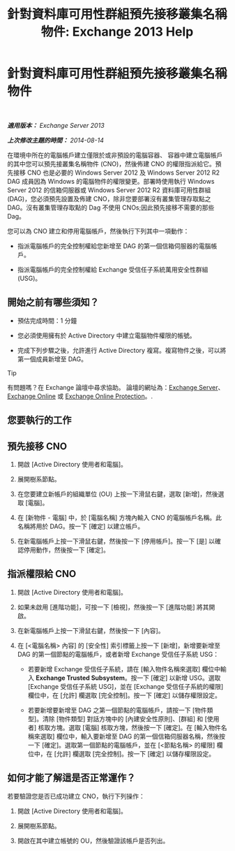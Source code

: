 ﻿---
title: '針對資料庫可用性群組預先接移叢集名稱物件: Exchange 2013 Help'
TOCTitle: 針對資料庫可用性群組預先接移叢集名稱物件
ms:assetid: 51ebf2f6-8a02-44ef-a489-ca361cb0f63a
ms:mtpsurl: https://technet.microsoft.com/zh-tw/library/Ff367878(v=EXCHG.150)
ms:contentKeyID: 50473216
ms.date: 05/21/2018
mtps_version: v=EXCHG.150
ms.translationtype: MT
---

# 針對資料庫可用性群組預先接移叢集名稱物件

 

_**適用版本：** Exchange Server 2013_

_**上次修改主題的時間：** 2014-08-14_

在環境中所在的電腦帳戶建立僅限於或非預設的電腦容器、 容器中建立電腦帳戶的其中您可以預先接叢集名稱物件 (CNO)，然後佈建 CNO 的權限指派給它。預先接移 CNO 也是必要的 Windows Server 2012 及 Windows Server 2012 R2 DAG 成員因為 Windows 的電腦物件的權限變更。部署時使用執行 Windows Server 2012 的信箱伺服器或 Windows Server 2012 R2 資料庫可用性群組 (DAG)，您必須預先設置及佈建 CNO，除非您要部署沒有叢集管理存取點之 DAG。沒有叢集管理存取點的 Dag 不使用 CNOs;因此預先接移不需要的那些 Dag。

您可以為 CNO 建立和停用電腦帳戶，然後執行下列其中一項動作：

  - 指派電腦帳戶的完全控制權給您新增至 DAG 的第一個信箱伺服器的電腦帳戶。

  - 指派電腦帳戶的完全控制權給 Exchange 受信任子系統萬用安全性群組 (USG)。

## 開始之前有哪些須知？

  - 預估完成時間：1 分鐘

  - 您必須使用擁有於 Active Directory 中建立電腦物件權限的帳號。

  - 完成下列步驟之後，允許進行 Active Directory 複寫。複寫物件之後，可以將第一個成員新增至 DAG。


> [!TIP]  
> 有問題嗎？在 Exchange 論壇中尋求協助。 論壇的網址為：<a href="https://go.microsoft.com/fwlink/p/?linkid=60612">Exchange Server</a>、 <a href="https://go.microsoft.com/fwlink/p/?linkid=267542">Exchange Online</a> 或 <a href="https://go.microsoft.com/fwlink/p/?linkid=285351">Exchange Online Protection</a>。.




## 您要執行的工作

## 預先接移 CNO

1.  開啟 \[Active Directory 使用者和電腦\]。

2.  展開樹系節點。

3.  在您要建立新帳戶的組織單位 (OU) 上按一下滑鼠右鍵，選取 \[新增\]，然後選取 \[電腦\]。

4.  在 \[新物件 - 電腦\] 中，於 \[電腦名稱\] 方塊內輸入 CNO 的電腦帳戶名稱。此名稱將用於 DAG。按一下 \[確定\] 以建立帳戶。

5.  在新電腦帳戶上按一下滑鼠右鍵，然後按一下 \[停用帳戶\]。按一下 \[是\] 以確認停用動作，然後按一下 \[確定\]。

## 指派權限給 CNO

1.  開啟 \[Active Directory 使用者和電腦\]。

2.  如果未啟用 \[進階功能\]，可按一下 \[檢視\]，然後按一下 \[進階功能\] 將其開啟。

3.  在新電腦帳戶上按一下滑鼠右鍵，然後按一下 \[內容\]。

4.  在 \[\<電腦名稱\> 內容\] 的 \[安全性\] 索引標籤上按一下 \[新增\]，新增要新增至 DAG 的第一個節點的電腦帳戶，或者新增 Exchange 受信任子系統 USG：
    
      - 若要新增 Exchange 受信任子系統，請在 \[輸入物件名稱來選取\] 欄位中輸入 **Exchange Trusted Subsystem**。按一下 \[確定\] 以新增 USG。選取 \[Exchange 受信任子系統 USG\]，並在 \[Exchange 受信任子系統的權限\] 欄位中，在 \[允許\] 欄選取 \[完全控制\]。按一下 \[確定\] 以儲存權限設定。
    
      - 若要新增要新增至 DAG 之第一個節點的電腦帳戶，請按一下 \[物件類型\]。清除 \[物件類型\] 對話方塊中的 \[內建安全性原則\]、\[群組\] 和 \[使用者\] 核取方塊。選取 \[電腦\] 核取方塊，然後按一下 \[確定\]。在 \[輸入物件名稱來選取\] 欄位中，輸入要新增至 DAG 的第一個信箱伺服器名稱，然後按一下 \[確定\]。選取第一個節點的電腦帳戶，並在 \[\<節點名稱\> 的權限\] 欄位中，在 \[允許\] 欄選取 \[完全控制\]。按一下 \[確定\] 以儲存權限設定。

## 如何才能了解這是否正常運作？

若要驗證您是否已成功建立 CNO，執行下列操作：

1.  開啟 \[Active Directory 使用者和電腦\]。

2.  展開樹系節點。

3.  開啟在其中建立帳號的 OU，然後驗證該帳戶是否列出。

